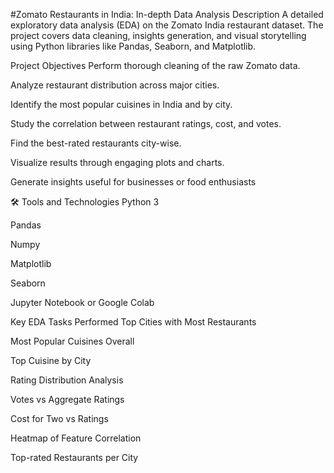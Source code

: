 #Zomato Restaurants in India: In-depth Data Analysis
Description
A detailed exploratory data analysis (EDA) on the Zomato India restaurant dataset.
The project covers data cleaning, insights generation, and visual storytelling using Python libraries like Pandas, Seaborn, and Matplotlib.

Project Objectives
Perform thorough cleaning of the raw Zomato data.

Analyze restaurant distribution across major cities.

Identify the most popular cuisines in India and by city.

Study the correlation between restaurant ratings, cost, and votes.

Find the best-rated restaurants city-wise.

Visualize results through engaging plots and charts.

Generate insights useful for businesses or food enthusiasts

🛠️ Tools and Technologies
Python 3

Pandas

Numpy

Matplotlib

Seaborn

Jupyter Notebook or Google Colab

Key EDA Tasks Performed
Top Cities with Most Restaurants

Most Popular Cuisines Overall

Top Cuisine by City

Rating Distribution Analysis

Votes vs Aggregate Ratings

Cost for Two vs Ratings

Heatmap of Feature Correlation

Top-rated Restaurants per City
